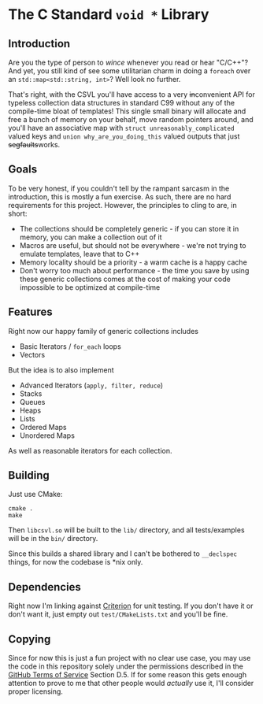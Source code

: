 
# The C Standard `void *` Library

## Introduction

Are you the type of person to *wince* whenever you read or hear "C/C++"? And
yet, you still kind of see some utilitarian charm in doing a `foreach` over an 
`std::map<std::string, int>`? Well look no further. 

That's right, with the CSVL you'll have access to a very <s>in</s>convenient
API for typeless collection data structures in standard C99 without any of the 
compile-time bloat of templates! This single small binary will allocate and
free a bunch of memory on your behalf, move random pointers around, and you'll
have an associative map with `struct unreasonably_complicated` valued keys and
`union why_are_you_doing_this` valued outputs that just <s>segfaults</s>works.

## Goals

To be very honest, if you couldn't tell by the rampant sarcasm in the
introduction, this is mostly a fun exercise. As such, there are no hard
requirements for this project. However, the principles to cling to are, in 
short:

+ The collections should be completely generic - if you can store it in memory, 
you can make a collection out of it
+ Macros are useful, but should not be everywhere - we're not trying to emulate
templates, leave that to C++
+ Memory locality should be a priority - a warm cache is a happy cache
+ Don't worry too much about performance - the time you save by using these
generic collections comes at the cost of making your code impossible to be 
optimized at compile-time

## Features

Right now our happy family of generic collections includes

+ Basic Iterators / `for_each` loops
+ Vectors

But the idea is to also implement

+ Advanced Iterators (`apply, filter, reduce`)
+ Stacks
+ Queues
+ Heaps
+ Lists
+ Ordered Maps
+ Unordered Maps

As well as reasonable iterators for each collection.

## Building

Just use CMake:

    cmake .
    make

Then `libcsvl.so` will be built to the `lib/` directory, and all tests/examples
will be in the `bin/` directory.

Since this builds a shared library and I can't be bothered to `__declspec`
things, for now the codebase is \*nix only.

## Dependencies

Right now I'm linking against [Criterion](https://github.com/Snaipe/Criterion)
for unit testing. If you don't have it or don't want it, just empty out
`test/CMakeLists.txt` and you'll be fine.

## Copying

Since for now this is just a fun project with no clear use case, you may use
the code in this repository solely under the permissions described in the 
[GitHub Terms of Service](https://docs.github.com/en/site-policy/github-terms/github-terms-of-service)
Section D.5. If for some reason this gets enough attention to prove to me that
other people would *actually* use it, I'll consider proper licensing.
